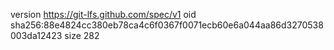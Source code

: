 version https://git-lfs.github.com/spec/v1
oid sha256:88e4824cc380eb78ca4c6f0367f0071ecb60e6a044aa86d3270538003da12423
size 282
